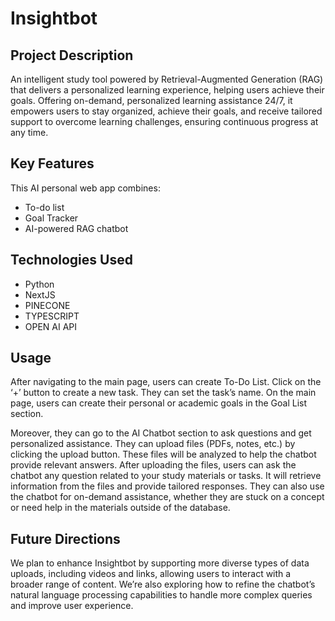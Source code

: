 # Insightbot
## Project Description
An intelligent study tool powered by Retrieval-Augmented Generation (RAG) that delivers a personalized learning experience, helping users achieve their goals. Offering on-demand, personalized learning assistance 24/7, it empowers users to stay organized, achieve their goals, and receive tailored support to overcome learning challenges, ensuring continuous progress at any time.

## Key Features
This AI personal web app combines:
- To-do list
- Goal Tracker
- AI-powered RAG chatbot

## Technologies Used
- Python
- NextJS
- PINECONE
- TYPESCRIPT
- OPEN AI API

## Usage
After navigating to the main page, users can create To-Do List. Click on the ‘+’ button to create a new task. They can set the task’s name. On the main page, users can create their personal or academic goals in the Goal List section. 

Moreover, they can go to the AI Chatbot section to ask questions and get personalized assistance. They can upload files (PDFs, notes, etc.) by clicking the upload button. These files will be analyzed to help the chatbot provide relevant answers. After uploading the files, users can ask the chatbot any question related to your study materials or tasks. It will retrieve information from the files and provide tailored responses. They can also use the chatbot for on-demand assistance, whether they are stuck on a concept or need help in the materials outside of the database.

## Future Directions
We plan to enhance Insightbot by supporting more diverse types of data uploads, including videos and links, allowing users to interact with a broader range of content. We’re also exploring how to refine the chatbot’s natural language processing capabilities to handle more complex queries and improve user experience.
